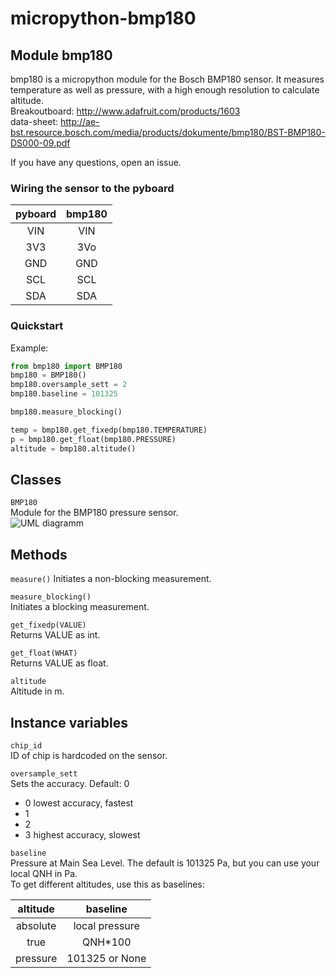 micropython-bmp180
==================

Module bmp180
-----------------
bmp180 is a micropython module for the Bosch BMP180 sensor. It measures
temperature as well as pressure, with a high enough resolution to calculate
altitude.  
Breakoutboard: http://www.adafruit.com/products/1603  
data-sheet: http://ae-bst.resource.bosch.com/media/products/dokumente/bmp180/BST-BMP180-DS000-09.pdf

If you have any questions, open an issue.

### Wiring the sensor to the pyboard

| pyboard| bmp180 |
|:------:|:------:|
| VIN    | VIN    |
| 3V3    | 3Vo    |
| GND    | GND    |
| SCL    | SCL    |
| SDA    | SDA    |

### Quickstart

Example:
```python
from bmp180 import BMP180
bmp180 = BMP180()
bmp180.oversample_sett = 2
bmp180.baseline = 101325

bmp180.measure_blocking()

temp = bmp180.get_fixedp(bmp180.TEMPERATURE)
p = bmp180.get_float(bmp180.PRESSURE)
altitude = bmp180.altitude()
```

Classes
-------
``BMP180``  
Module for the BMP180 pressure sensor.  
![UML diagramm](https://raw.githubusercontent.com/turbinenreiter/micropython-bmp180/master/classes_BMP180.png "UML diagramm")


Methods
--------------

``measure()``
Initiates a non-blocking measurement.  

``measure_blocking()``  
Initiates a blocking measurement.

``get_fixedp(VALUE)``  
Returns VALUE as int.  

``get_float(WHAT)``  
Returns VALUE as float.  

``altitude``  
Altitude in m.  


Instance variables
------------------
``chip_id``  
ID of chip is hardcoded on the sensor.

``oversample_sett``  
Sets the accuracy. Default: 0  
* 0 lowest accuracy, fastest
* 1
* 2
* 3 highest accuracy, slowest

``baseline``  
Pressure at Main Sea Level. The default is 101325 Pa, but you can use your local QNH in Pa.  
To get different altitudes, use this as baselines:

| altitude |       baseline |  
|:--------:|:--------------:|  
| absolute | local pressure |  
| true     |        QNH*100 |  
| pressure | 101325 or None |  

